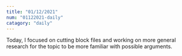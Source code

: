 ```yaml
---
title: "01/12/2021"
num: "01122021-daily"
catagory: "daily"
---
```

Today, I focused on cutting block files and working on more general research for the topic to be more familiar with possible arguments.

